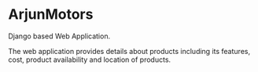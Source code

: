 # ArjunMotors
Django based Web Application.

The web application provides details about products including its features, cost, product
availability and location of products.
